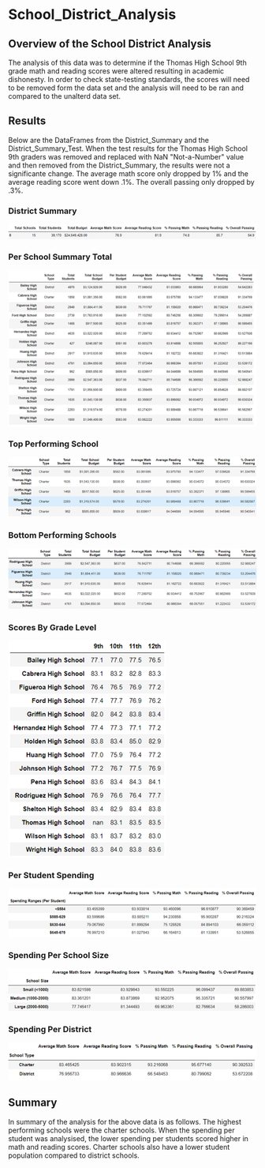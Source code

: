 # School_District_Analysis

## Overview of the School District Analysis

The analysis of this data was to determine if the Thomas High School 9th grade math and reading scores were altered resulting in academic
dishonesty.  In order to check state-testing standards, the scores will need to be removed form the data set and the analysis will need 
to be ran and compared to the unalterd data set.   


## Results

Below are the DataFrames from the District_Summary and the District_Summary_Test.  When the test results for the Thomas High School 9th graders
was removed and replaced with NaN "Not-a-Number" value and then removed from the District_Summary, the results were not a significante change.
The average math score only dropped by 1% and the average reading score went down .1%.  The overall passing only dropped by .3%.


### District Summary


![](https://github.com/crashdean/School_District_Analysis/blob/main/Resources/Distict_summary_Test.png)


### Per School Summary Total



![](https://github.com/crashdean/School_District_Analysis/blob/main/Resources/District_Summary_Total.png)


### Top Performing School



![](https://github.com/crashdean/School_District_Analysis/blob/main/Resources/Top_Performers.png)


### Bottom Performing Schools



![](https://github.com/crashdean/School_District_Analysis/blob/main/Resources/Bottom_Performers.png)


### Scores By Grade Level



![](https://github.com/crashdean/School_District_Analysis/blob/main/Resources/Score_By_Grade.png)


### Per Student Spending



![](https://github.com/crashdean/School_District_Analysis/blob/main/Resources/Score_Per_School_Spending.png)


### Spending Per School Size



![](https://github.com/crashdean/School_District_Analysis/blob/main/Resources/Spending_Per_School_Size.png)


### Spending Per District



![](https://github.com/crashdean/School_District_Analysis/blob/main/Resources/Spending_Per_District.png)



## Summary


In summary of the analysis for the above data is as follows.   The highest performing schools were the charter schools.   When the 
spending per student was analysised, the lower spending per students scored higher in math and reading scores.     Charter schools 
also have a lower student population compared to district schools.

